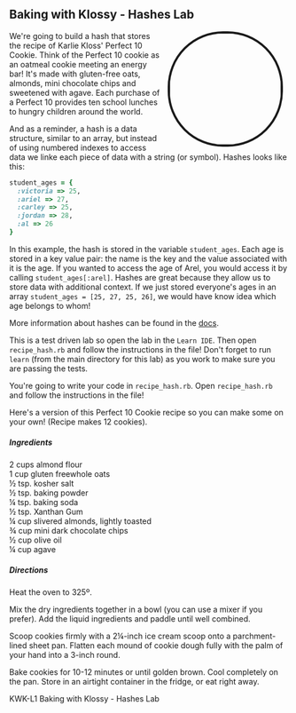 ## Baking with Klossy - Hashes Lab
<img src="https://s3.amazonaws.com/upperline/curriculum-assets/Karlie%2BChristina/Karlie%2BChristina-Kookies00005.png" align="right" width="200px" hspace="10" style="border-radius: 100px; border-style: solid; border-width: 4px"> 

We're going to build a hash that stores the recipe of Karlie Kloss' Perfect 10 Cookie. Think of the Perfect 10 cookie as an oatmeal cookie meeting an energy bar! It's made with gluten-free oats, almonds, mini chocolate chips and sweetened with agave. Each purchase of a Perfect 10 provides ten school lunches to hungry children around the world. 


And as a reminder, a hash is a data structure, similar to an array, but instead of using numbered indexes to access data we linke each piece of data with a string (or symbol). Hashes looks like this:

```ruby
student_ages = {
  :victoria => 25,
  :ariel => 27,
  :carley => 25,
  :jordan => 28, 
  :al => 26
}
```

In this example, the hash is stored in the variable `student_ages`. Each age is stored in a key value pair: the name is the key and the value associated with it is the age. If you wanted to access the age of Arel, you would access it by calling `student_ages[:arel]`. Hashes are great because they allow us to store data with additional context. If we just stored everyone's ages in an array `student_ages = [25, 27, 25, 26]`, we would have know idea which age belongs to whom!

More information about hashes can be found in the [docs](http://www.ruby-doc.org/core-2.1.1/Hash.html).


This is a test driven lab so open the lab in the `Learn IDE`. Then open `recipe_hash.rb` and follow the instructions in the file! Don't forget to run `learn` (from the main directory for this lab) as you work to make sure you are passing the tests.


You're going to write your code in `recipe_hash.rb`. Open `recipe_hash.rb` and follow the instructions in the file!

Here's a version of this Perfect 10 Cookie recipe so you can make some on your own! (Recipe makes 12 cookies). 
##### *Ingredients*

2 cups almond flour  
1 cup  gluten freewhole oats  
½ tsp. kosher salt  
½ tsp. baking powder  
¼ tsp. baking soda  
½ tsp. Xanthan Gum   
¼ cup  slivered almonds, lightly toasted  
¾ cup  mini dark chocolate chips  
½ cup  olive oil  
¼ cup  agave  


##### *Directions*

Heat the oven to 325º.

Mix the dry ingredients together in a bowl (you can use a mixer if you prefer).
Add the liquid ingredients and paddle until well combined.

Scoop cookies firmly with a 2¼-inch ice cream scoop onto a parchment-lined sheet pan. Flatten each mound of cookie dough fully with the palm of your hand into a 3-inch round.

Bake cookies for 10-12 minutes or until golden brown. Cool completely on the pan. Store in an airtight container in the fridge, or eat right away.

<p data-visibility='hidden'>KWK-L1 Baking with Klossy - Hashes Lab</p>
